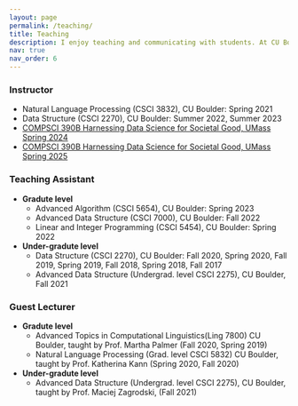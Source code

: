 ```yaml
---
layout: page
permalink: /teaching/
title: Teaching
description: I enjoy teaching and communicating with students. At CU Boulder I actively take part in teaching. I am involed with pedagogy in different role. Here is a brief summary of my teaching experiences.
nav: true
nav_order: 6
---
```

### **Instructor**
- Natural Language Processing (CSCI 3832), CU Boulder: Spring 2021
- Data Structure (CSCI 2270), CU Boulder: Summer 2022, Summer 2023
- [COMPSCI 390B Harnessing Data Science for Societal Good, UMass Spring 2024](/teachings24/)
- [COMPSCI 390B Harnessing Data Science for Societal Good, UMass Spring 2025](/teachings25/)

### **Teaching Assistant**
- **Gradute level**
    - Advanced Algorithm (CSCI 5654), CU Boulder: Spring 2023
    - Advanced Data Structure (CSCI 7000), CU Boulder: Fall 2022
    - Linear and Integer Programming (CSCI 5454), CU Boulder: Spring 2022
- **Under-gradute level**
    - Data Structure (CSCI 2270), CU Boulder:  Fall 2020, Spring 2020, Fall 2019, Spring 2019, Fall 2018, Spring 2018, Fall 2017
    - Advanced Data Structure (Undergrad. level CSCI 2275), CU Boulder, Fall 2021

### **Guest Lecturer**
- **Gradute level**
    - Advanced Topics in Computational Linguistics(Ling 7800) CU Boulder, taught by Prof. Martha Palmer (Fall 2020, Spring 2019)
    - Natural Language Processing (Grad. level CSCI 5832) CU Boulder, taught by Prof. Katherina Kann (Spring 2020, Fall 2020)
- **Under-gradute level**
    - Advanced Data Structure (Undergrad. level CSCI 2275), CU Boulder, taught by Prof. Maciej Zagrodski, (Fall 2021)
